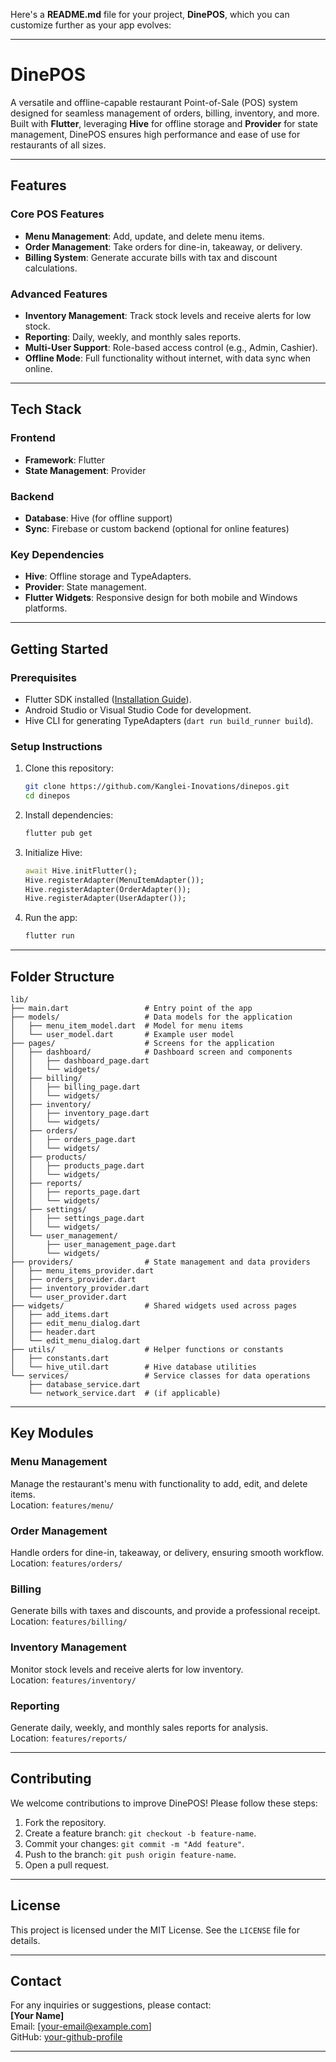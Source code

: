 Here's a **README.md** file for your project, **DinePOS**, which you can customize further as your app evolves:

---

# **DinePOS**
A versatile and offline-capable restaurant Point-of-Sale (POS) system designed for seamless management of orders, billing, inventory, and more. Built with **Flutter**, leveraging **Hive** for offline storage and **Provider** for state management, DinePOS ensures high performance and ease of use for restaurants of all sizes.

---

## **Features**

### **Core POS Features**
- **Menu Management**: Add, update, and delete menu items.
- **Order Management**: Take orders for dine-in, takeaway, or delivery.
- **Billing System**: Generate accurate bills with tax and discount calculations.

### **Advanced Features**
- **Inventory Management**: Track stock levels and receive alerts for low stock.
- **Reporting**: Daily, weekly, and monthly sales reports.
- **Multi-User Support**: Role-based access control (e.g., Admin, Cashier).
- **Offline Mode**: Full functionality without internet, with data sync when online.

---

## **Tech Stack**

### **Frontend**
- **Framework**: Flutter
- **State Management**: Provider

### **Backend**
- **Database**: Hive (for offline support)
- **Sync**: Firebase or custom backend (optional for online features)

### **Key Dependencies**
- **Hive**: Offline storage and TypeAdapters.
- **Provider**: State management.
- **Flutter Widgets**: Responsive design for both mobile and Windows platforms.

---

## **Getting Started**

### **Prerequisites**
- Flutter SDK installed ([Installation Guide](https://flutter.dev/docs/get-started/install)).
- Android Studio or Visual Studio Code for development.
- Hive CLI for generating TypeAdapters (`dart run build_runner build`).

### **Setup Instructions**
1. Clone this repository:
   ```bash
   git clone https://github.com/Kanglei-Inovations/dinepos.git
   cd dinepos
   ```
2. Install dependencies:
   ```bash
   flutter pub get
   ```
3. Initialize Hive:
   ```dart
   await Hive.initFlutter();
   Hive.registerAdapter(MenuItemAdapter());
   Hive.registerAdapter(OrderAdapter());
   Hive.registerAdapter(UserAdapter());
   ```
4. Run the app:
   ```bash
   flutter run
   ```

---

## **Folder Structure**

```
lib/
├── main.dart                 # Entry point of the app
├── models/                   # Data models for the application
│   ├── menu_item_model.dart  # Model for menu items
│   └── user_model.dart       # Example user model
├── pages/                    # Screens for the application
│   ├── dashboard/            # Dashboard screen and components
│   │   ├── dashboard_page.dart
│   │   └── widgets/
│   ├── billing/
│   │   ├── billing_page.dart
│   │   └── widgets/
│   ├── inventory/
│   │   ├── inventory_page.dart
│   │   └── widgets/
│   ├── orders/
│   │   ├── orders_page.dart
│   │   └── widgets/
│   ├── products/
│   │   ├── products_page.dart
│   │   └── widgets/
│   ├── reports/
│   │   ├── reports_page.dart
│   │   └── widgets/
│   ├── settings/
│   │   ├── settings_page.dart
│   │   └── widgets/
│   └── user_management/
│       ├── user_management_page.dart
│       └── widgets/
├── providers/                # State management and data providers
│   ├── menu_items_provider.dart
│   ├── orders_provider.dart
│   ├── inventory_provider.dart
│   └── user_provider.dart
├── widgets/                  # Shared widgets used across pages
│   ├── add_items.dart
│   ├── edit_menu_dialog.dart
│   ├── header.dart
│   └── edit_menu_dialog.dart
├── utils/                    # Helper functions or constants
│   ├── constants.dart
│   └── hive_util.dart        # Hive database utilities
└── services/                 # Service classes for data operations
    ├── database_service.dart
    └── network_service.dart  # (if applicable)

```

---

## **Key Modules**

### **Menu Management**
Manage the restaurant's menu with functionality to add, edit, and delete items.  
Location: `features/menu/`

### **Order Management**
Handle orders for dine-in, takeaway, or delivery, ensuring smooth workflow.  
Location: `features/orders/`

### **Billing**
Generate bills with taxes and discounts, and provide a professional receipt.  
Location: `features/billing/`

### **Inventory Management**
Monitor stock levels and receive alerts for low inventory.  
Location: `features/inventory/`

### **Reporting**
Generate daily, weekly, and monthly sales reports for analysis.  
Location: `features/reports/`

---

## **Contributing**

We welcome contributions to improve DinePOS! Please follow these steps:
1. Fork the repository.
2. Create a feature branch: `git checkout -b feature-name`.
3. Commit your changes: `git commit -m "Add feature"`.
4. Push to the branch: `git push origin feature-name`.
5. Open a pull request.

---

## **License**

This project is licensed under the MIT License. See the `LICENSE` file for details.

---

## **Contact**

For any inquiries or suggestions, please contact:  
**[Your Name]**  
Email: [your-email@example.com]  
GitHub: [your-github-profile](https://github.com/your-profile)

---
